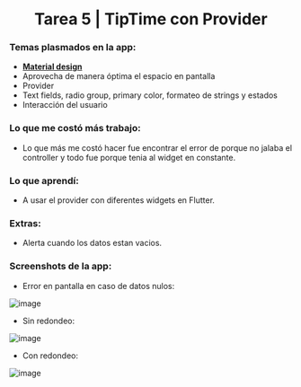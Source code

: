 
<h1 align="center">Tarea 5 | TipTime con Provider</h1>

### Temas plasmados en la app:
- **[Material design](http://material.io/)**
- Aprovecha de manera óptima el espacio en pantalla
- Provider
- Text fields, radio group, primary color, formateo de strings y estados 
- Interacción del usuario

### Lo que me costó más trabajo:
- Lo que más me costó hacer fue encontrar el error de porque no jalaba el controller y todo fue porque tenia al widget en constante.

### Lo que aprendí:
- A usar el provider con diferentes widgets en Flutter.

### Extras:
- Alerta cuando los datos estan vacios. 

### Screenshots de la app:
- Error en pantalla en caso de datos nulos:

![image](https://user-images.githubusercontent.com/52970365/226084696-2686153f-cc78-4143-97b5-98c927333351.png)

- Sin redondeo:

![image](https://user-images.githubusercontent.com/52970365/226084744-527f0c09-6d19-4126-95f6-a28bc92205ae.png)

- Con redondeo:

![image](https://user-images.githubusercontent.com/52970365/226084760-baea2e2d-ac11-4850-b300-073d88e096c8.png)